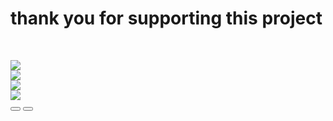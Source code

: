 # thank you for supporting this project
<br><!DOCTYPE html>
<html lang="en">
  <head>
 <link rel="shortcut icon" type="image/jpeg" href="293.jpg">
    <meta name="viewport" content="width=device-width, initial-scale=1.0" />
    <title>Sad Spongebob</title>
    <!-- Font Awesome -->
    <link
      rel="stylesheet"
      href="https://cdnjs.cloudflare.com/ajax/libs/font-awesome/5.15.4/css/all.min.css"
    />
    <!-- Stylesheet -->
    <link rel="stylesheet" href="style.css" />
  </head>
  <body>
    <div class="wrapper">
      <div class="container">
        <div class="image-cube">
          <div class="front">
            <img src="293.jpg" />
          </div>
          <div class="right">
            <img src="293.jpg" />
          </div>
          <div class="back">
            <img src="293.jpg" />
          </div>
          <div class="left">
            <img src="293.jpg" />
          </div>
        </div>
      </div>
      <div class="btns">
        <button id="prev">
          <i class="fas fa-arrow-left"></i>
        </button>
        <button id="next">
          <i class="fas fa-arrow-right"></i>
        </button>
      </div>
    </div>
    <!-- Script -->
    <script src="script.js"></script>
  </body>
</br>
